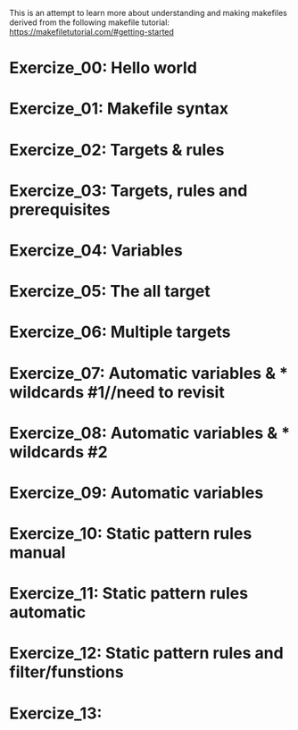 This is an attempt to learn more about understanding and making makefiles 
derived from the following makefile tutorial: 
	https://makefiletutorial.com/#getting-started

# Exercize_00: Hello world
# Exercize_01: Makefile syntax
# Exercize_02: Targets & rules
# Exercize_03: Targets, rules and prerequisites
# Exercize_04: Variables
# Exercize_05: The all target
# Exercize_06: Multiple targets
# Exercize_07: Automatic variables & * wildcards #1//need to revisit
# Exercize_08: Automatic variables & * wildcards #2
# Exercize_09: Automatic variables
# Exercize_10: Static pattern rules manual
# Exercize_11: Static pattern rules automatic
# Exercize_12: Static pattern rules and filter/funstions
# Exercize_13: 
